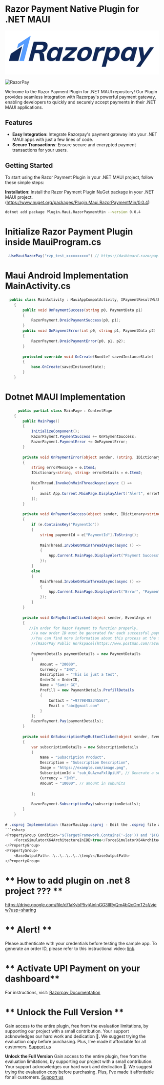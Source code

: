 # Razor Payment Native Plugin for .NET MAUI

![RazorPay](https://raw.githubusercontent.com/samirgcofficial/RazorPaymentMaui/main/Images/razorpay.png)

![RazorPay](https://github.com/samirgcofficial/RazorPaymentMaui/assets/55045516/fc487275-90f4-4117-859d-6ee8ca586f8c)

Welcome to the Razor Payment Plugin for .NET MAUI repository! Our Plugin provides seamless integration with Razorpay's powerful payment gateway, enabling developers to quickly and securely accept payments in their .NET MAUI applications.

## Features

- **Easy Integration**: Integrate Razorpay's payment gateway into your .NET MAUI apps with just a few lines of code.
- **Secure Transactions**: Ensure secure and encrypted payment transactions for your users.

## Getting Started

To start using the Razor Payment Plugin in your .NET MAUI project, follow these simple steps:

 **Installation**: Install the Razor Payment Plugin NuGet package in your .NET MAUI project. (https://www.nuget.org/packages/Plugin.Maui.RazorPaymentMin/0.0.4)
   ```sh
   dotnet add package Plugin.Maui.RazorPaymentMin --version 0.0.4 
```

# Initialize Razor Payment Plugin inside MauiProgram.cs
```csharp
 .UseMauiRazorPay("rzp_test_xxxxxxxxxx") // https://dashboard.razorpay.com/app/website-app-settings/api-keys
```

# Maui Android Implementation MainActivity.cs
```csharp
  public class MainActivity : MauiAppCompatActivity, IPaymentResultWithDataListener
    {
        public void OnPaymentSuccess(string p0, PaymentData p1)
        {
            RazorPayment.DroidPaymentSuccess(p0, p1);
        }
        public void OnPaymentError(int p0, string p1, PaymentData p2)
        {
            RazorPayment.DroidPaymentError(p0, p1, p2);
        }

        protected override void OnCreate(Bundle? savedInstanceState)
        {
            base.OnCreate(savedInstanceState);
        }
    }
```

# Dotnet MAUI Implementation 
```csharp
      public partial class MainPage : ContentPage
    {
        public MainPage()
        {
            InitializeComponent();
            RazorPayment.PaymentSuccess += OnPaymentSuccess;
            RazorPayment.PaymentError += OnPaymentError;
        }

        private void OnPaymentError(object sender, (string, IDictionary<string, string>) e)
        {
            string errorMessage = e.Item1;
            IDictionary<string, string> errorDetails = e.Item2;

            MainThread.InvokeOnMainThreadAsync(async () =>
            {
                await App.Current.MainPage.DisplayAlert("Alert", errorMessage, "Ok");
            });
        }

        private void OnPaymentSuccess(object sender, IDictionary<string, object> e)
        {
            if (e.ContainsKey("PaymentId"))
            {
                string paymentId = e["PaymentId"].ToString();

                MainThread.InvokeOnMainThreadAsync(async () =>
                {
                    App.Current.MainPage.DisplayAlert("Payment Success", $"Payment ID: {paymentId}", "Ok");
                });
            }
            else
            {
                MainThread.InvokeOnMainThreadAsync(async () =>
                {
                    App.Current.MainPage.DisplayAlert("Error", "Payment ID not found", "Ok");
                });
            }
        }

        private void OnPayButtonClicked(object sender, EventArgs e)
        {
           //In order for Razor Payment to function properly,
            //a new order ID must be generated for each successful payment made.
            //You can find more information about this process at the following link:
            //[RazorPay Public Workspace](https://www.postman.com/razorpaydev/workspace/razorpay-public-workspace/folder/12492020-91450029-1c52-4375-8033-39ca4c2d0a8c).

            PaymentDetails paymentDetails = new PaymentDetails
            {
                Amount = "20000",
                Currency = "INR",
                Description = "This is just a test",
                OrderId = OrderID,
                Name = "Samir GC",
                Prefill = new PaymentDetails.PrefillDetails
                {
                    Contact = "+97798482345567",
                    Email = "abc@gmail.com"
                }
            };
            RazorPayment.Pay(paymentDetails);
        }

        private void OnSubscriptionPayButtonClicked(object sender, EventArgs e)
        {
            var subscriptionDetails = new SubscriptionDetails
            {
                Name = "Subscription Product",
                Description = "Subscription Description",
                Image = "https://example.com/image.png",
                SubscriptionId = "sub_OuAzvaFxlUpiLN", // Generate a subscription id from backend
                Currency = "INR",
                Amount = "10000", // amount in subunits

            };

            RazorPayment.SubscriptionPay(subscriptionDetails);
        }
    }

# .csproj Implementation (RazorMauiApp.csproj - Edit the .csproj file and below code to resolve the long path error when running the simulator on Windows.)
```csharp
<PropertyGroup Condition="$(TargetFramework.Contains('-ios')) and '$(Configuration)' == 'Debug'">
	<ForceSimulatorX64ArchitectureInIDE>true</ForceSimulatorX64ArchitectureInIDE>
</PropertyGroup>
<PropertyGroup>
	<BaseOutputPath>..\..\..\..\..\temp\</BaseOutputPath>
</PropertyGroup>
```

# ** How to add plugin on .net 8 project ???  **
https://drive.google.com/file/d/1aKybP5vjAinlnGG3IlRyQm4bQcOmT2sf/view?usp=sharing

# ** Alert! **
Please authenticate with your credentials before testing the sample app. To generate an order ID, please refer to this instructional video: [link](https://drive.google.com/file/d/1q16mLdK4ZdmLHQ-SVPm-cuDfPHkwuPlk/view?usp=sharing).

# ** Activate UPI Payment on your dashboard**
For instructions, visit: [Razorpay Documentation](https://razorpay.com/docs/payments/smart-collect/create/)


# ** Unlock the Full Version **
Gain access to the entire plugin, free from the evaluation limitations, by supporting our project with a small contribution. Your support acknowledges our hard work and dedication 🥰. We suggest trying the evaluation copy before purchasing. Plus, I've made it affordable for all customers.
[Support us](https://www.buymeacoffee.com/samirgc/e/222788)


**Unlock the Full Version**
Gain access to the entire plugin, free from the evaluation limitations, by supporting our project with a small contribution. Your support acknowledges our hard work and dedication 🥰. We suggest trying the evaluation copy before purchasing. Plus, I've made it affordable for all customers.
[Support us](https://www.buymeacoffee.com/samirgc/e/222788)

